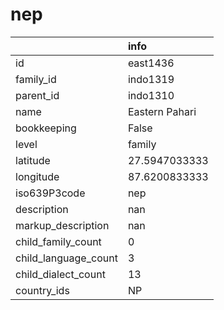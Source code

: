 # nep
|                      | info           |
|:---------------------|:---------------|
| id                   | east1436       |
| family_id            | indo1319       |
| parent_id            | indo1310       |
| name                 | Eastern Pahari |
| bookkeeping          | False          |
| level                | family         |
| latitude             | 27.5947033333  |
| longitude            | 87.6200833333  |
| iso639P3code         | nep            |
| description          | nan            |
| markup_description   | nan            |
| child_family_count   | 0              |
| child_language_count | 3              |
| child_dialect_count  | 13             |
| country_ids          | NP             |
